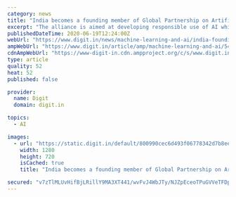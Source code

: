 ```yaml
---
category: news
title: "India becomes a founding member of Global Partnership on Artificial Intelligence"
excerpt: "The alliance is aimed at developing responsible use of AI which is grounded in human rights, inclusion, diversity, innovation and economic growth."
publishedDateTime: 2020-06-19T12:24:00Z
webUrl: "https://www.digit.in/news/machine-learning-and-ai/india-founding-member-global-partnership-artificial-intelligence-54979.html"
ampWebUrl: "https://www.digit.in/article/amp/machine-learning-and-ai/54979/india-founding-member-global-partnership-artificial-intelligence"
cdnAmpWebUrl: "https://www-digit-in.cdn.ampproject.org/c/s/www.digit.in/article/amp/machine-learning-and-ai/54979/india-founding-member-global-partnership-artificial-intelligence"
type: article
quality: 52
heat: 52
published: false

provider:
  name: Digit
  domain: digit.in

topics:
  - AI

images:
  - url: "https://static.digit.in/default/800990cec6d493f06778342d7b8ee847134574c5.jpeg"
    width: 1280
    height: 720
    isCached: true
    title: "India becomes a founding member of Global Partnership on Artificial Intelligence"

secured: "v7zTlMLUvHifBjLRillY9MA3XT441/wvFvJ4WbJTy/NJZpEceoTPuGVVeTFDpdzgsQVXnWEQ8lLX7JxdGMJEFEHn1nXjoO/FtoYQJSRQy7NAQthH1M5dM32B2L0WQE6PtYaUTY1BDWuI9DT9udCwmIDXmMHmZwX1DuMDfgJ4BqIaBcKmrEfA8/H67wmbhUeUHQTzCzhfXEDbclBWIsNrMdfyayrNlBycEu29Y5k+kYH7ooYAlWx39C1IEfrgYROQGiiPQrQ4qJwJ5LJVCSGcTGGcBkdFwc0dHcflx+f0hIp2gQ9lKs71Zq9Mnj/xFjqjY/AGLu323s7UmrWMatHgvg==;9zbaZymCenF3sQ+BtxcuFw=="
---
```


